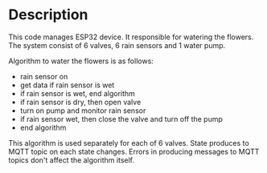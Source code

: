 # Description

This code manages ESP32 device. It responsible for watering the flowers. The system consist of 6 valves, 6 rain sensors and 1 water pump.

Algorithm to water the flowers is as follows:
* rain sensor on
* get data if rain sensor is wet
* if rain sensor is wet, end algorithm
* if rain sensor is dry, then open valve
* turn on pump and monitor rain sensor
* if rain sensor wet, then close the valve and turn off the pump
* end algorithm

This algorithm is used separately for each of 6 valves. State produces to MQTT topic on each state changes. Errors in producing messages to MQTT topics don't affect the algorithm itself.
